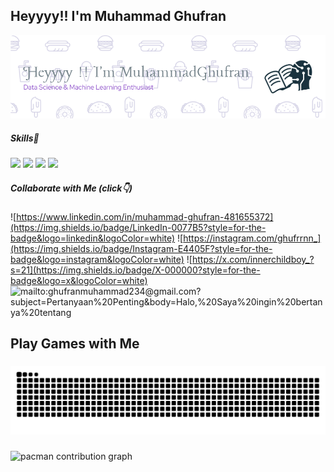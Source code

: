 ## Heyyyy!! I'm Muhammad Ghufran
![Muhammad Ghufran](img/image.png)
##### Skills🤹
<img src="https://img.shields.io/badge/Scratch-4D97FF?style=for-the-badge&logo=Scratch&logoColor=white" /> <img src="https://img.shields.io/badge/Python-FFD43B?style=for-the-badge&logo=python&logoColor=blue" /> <img src="https://img.shields.io/badge/Pandas-2C2D72?style=for-the-badge&logo=pandas&logoColor=white" /> <img src="https://img.shields.io/badge/Numpy-777BB4?style=for-the-badge&logo=numpy&logoColor=white" />

##### Collaborate with Me (click👇)
![https://www.linkedin.com/in/muhammad-ghufran-481655372](https://img.shields.io/badge/LinkedIn-0077B5?style=for-the-badge&logo=linkedin&logoColor=white) ![https://instagram.com/ghufrrnn_](https://img.shields.io/badge/Instagram-E4405F?style=for-the-badge&logo=instagram&logoColor=white) ![https://x.com/innerchildboy_?s=21](https://img.shields.io/badge/X-000000?style=for-the-badge&logo=x&logoColor=white) ![mailto:ghufranmuhammad234@gmail.com?subject=Pertanyaan%20Penting&body=Halo,%20Saya%20ingin%20bertanya%20tentang](https://img.shields.io/badge/Gmail-D14836?style=for-the-badge&logo=gmail&logoColor=whi)

<h2 align="left">Play Games with Me</h2>

###

<img src="https://raw.githubusercontent.com/Pronnnnnnn/Pronnnnnnn/output/snake.svg" alt="Snake animation" />

###

<picture>
  <source media="(prefers-color-scheme: dark)" srcset="https://raw.githubusercontent.com/Pronnnnnnn/Pronnnnnnn/output/pacman-contribution-graph-dark.svg">
  <source media="(prefers-color-scheme: light)" srcset="https://raw.githubusercontent.com/Pronnnnnnn/Pronnnnnnn/output/pacman-contribution-graph.svg">
  <img alt="pacman contribution graph" src="https://raw.githubusercontent.com/Pronnnnnnn/Pronnnnnnn/output/pacman-contribution-graph.svg">
</picture>

###
<!---
Pronnnnnnn/Pronnnnnnn is a ✨ special ✨ repository because its `README.md` (this file) appears on your GitHub profile.
You can click the Preview link to take a look at your changes.
--->
